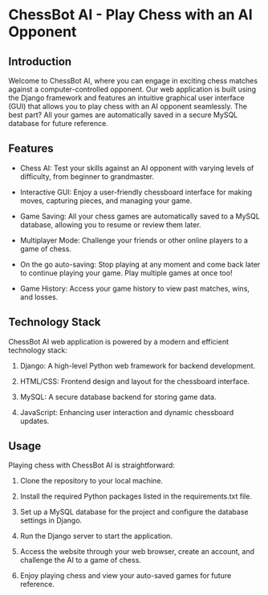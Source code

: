 # ChessBot AI - Play Chess with an AI Opponent

## Introduction
Welcome to ChessBot AI, where you can engage in exciting chess matches against a computer-controlled opponent. Our web application is built using the Django framework and features an intuitive graphical user interface (GUI) that allows you to play chess with an AI opponent seamlessly. The best part? All your games are automatically saved in a secure MySQL database for future reference.

## Features
+ Chess AI: Test your skills against an AI opponent with varying levels of difficulty, from beginner to grandmaster.

+ Interactive GUI: Enjoy a user-friendly chessboard interface for making moves, capturing pieces, and managing your game.

+ Game Saving: All your chess games are automatically saved to a MySQL database, allowing you to resume or review them later.

+ Multiplayer Mode: Challenge your friends or other online players to a game of chess.

+ On the go auto-saving: Stop playing at any moment and come back later to continue playing your game. Play multiple games at once too!

+ Game History: Access your game history to view past matches, wins, and losses.

## Technology Stack
ChessBot AI web application is powered by a modern and efficient technology stack:

1. Django: A high-level Python web framework for backend development.

2. HTML/CSS: Frontend design and layout for the chessboard interface.

3. MySQL: A secure database backend for storing game data.

4. JavaScript: Enhancing user interaction and dynamic chessboard updates.

## Usage
Playing chess with ChessBot AI is straightforward:

1. Clone the repository to your local machine.

2. Install the required Python packages listed in the requirements.txt file.

3. Set up a MySQL database for the project and configure the database settings in Django.

4. Run the Django server to start the application.

5. Access the website through your web browser, create an account, and challenge the AI to a game of chess.

6. Enjoy playing chess and view your auto-saved games for future reference.

